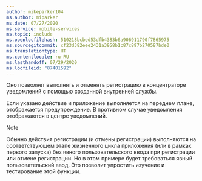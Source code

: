 ```yaml
---
author: mikeparker104
ms.author: miparker
ms.date: 07/27/2020
ms.service: mobile-services
ms.topic: include
ms.openlocfilehash: 510218bcbed53dfb4383b6a906911790f7865975
ms.sourcegitcommit: cf23d382eee2431a3958b1c87c897b270587bde0
ms.translationtype: HT
ms.contentlocale: ru-RU
ms.lasthandoff: 07/29/2020
ms.locfileid: "87401592"
---
```

Оно позволяет выполнять и отменять регистрацию в концентраторе уведомлений с помощью созданной внутренней службы. 

Если указано действие и приложение выполняется на переднем плане, отображается предупреждение. В противном случае уведомления отображаются в центре уведомлений.

> [!NOTE]
> Обычно действия регистрации (и отмены регистрации) выполняются на соответствующем этапе жизненного цикла приложения (или в рамках первого запуска) без явного пользовательского ввода при регистрации или отмене регистрации. Но в этом примере будет требоваться явный пользовательский ввод. Это позволит упростить изучение и тестирование этой функции.
